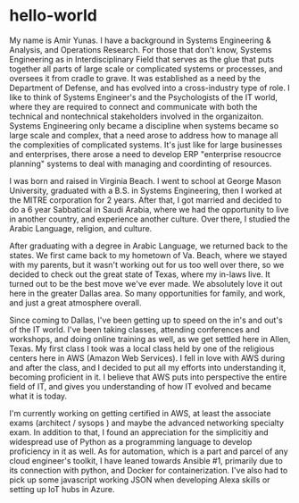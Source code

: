 # hello-world

My name is Amir Yunas.  I have a background in Systems Engineering & Analysis, and Operations Research.  For those that don't know, Systems Engineering as in Interdisciplinary Field that serves as the glue that puts together all parts of large scale or complicated systems or processes, and oversees it from cradle to grave.  It was established as a need by the Department of Defense, and has evolved into a cross-industry type of role.  I like to think of Systems Engineer's and the Psychologists of the IT world, where they are required to connect and communicate with both the technical and nontechnical stakeholders involved in the organizaiton.  Systems Engineering only became a discipline when systems became so large scale and complex, that a need arose to address how to manage all the complexities of complicated systems.  It's just like for large businesses and enterprises, there arose a need to develop ERP "enterprise resoucrce planning" systems to deal with managing and coordinting of resources. 

I was born and raised in Virginia Beach.  I went to school at George Mason University, graduated with a B.S. in Systems Engineering, then I worked at the MITRE corporation for 2 years.  After that, I got married and decided to do a 6 year Sabbatical in Saudi Arabia, where we had the opportunity to live in another country, and experience another culture.  Over there, I studied the Arabic Language, religion, and culture.  

After graduating with a degree in Arabic Language, we returned back to the states.  We first came back to my hometown of Va. Beach, where we stayed with my parents, but it wasn't working out for us too well over there, so we decided to check out the great state of Texas, where my in-laws live.  It turned out to be the best move we've ever made.  We absolutely love it out here in the greater Dallas area.  So many opportunities for family, and work, and just a great atmosphere overall.  

Since coming to Dallas, I've been getting up to speed on the in's and out's of the IT world.  I've been taking classes, attending conferences and workshops, and doing online training as well, as we get settled here in Allen, Texas.  My first class I took was a local class held by one of the religious centers here in AWS (Amazon Web Services).  I fell in love with AWS during and after the class, and I decided to put all my efforts into understanding it, becoming proficient in it.  I believe that AWS puts into perspective the entire field of IT, and gives you understanding of how IT evolved and became what it is today.  

I'm currently working on getting certified in AWS, at least the associate exams (architect / sysops ) and maybe the advanced networking specialty exam.  In addition to that, I found an appreciation for the simplicitiy and widespread use of Python as a programming language to develop proficiency in it as well.  As for automation, which is a part and parcel of any cloud engineer's toolkit, I have leaned towards Ansible #1, primarily due to its connection with python, and Docker for containerization.  I've also had to pick up some javascript working JSON when developing Alexa skills or setting up IoT hubs in Azure. 


